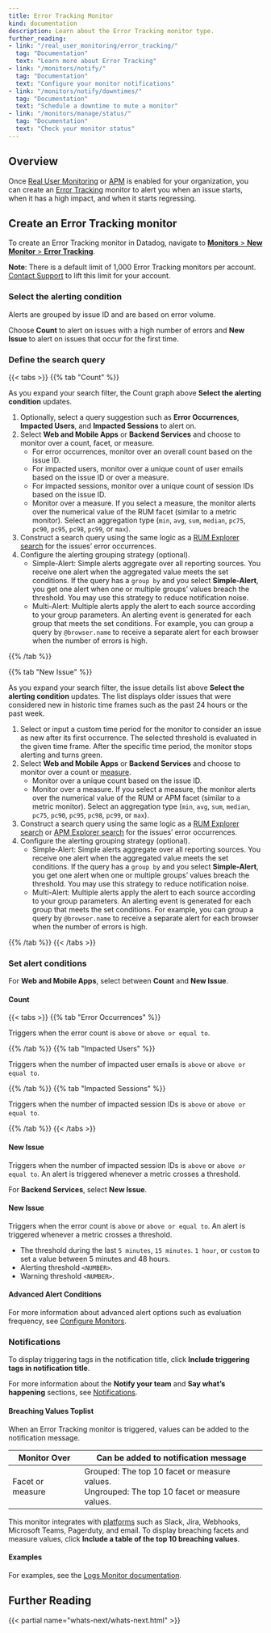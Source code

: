 ```yaml
---
title: Error Tracking Monitor
kind: documentation
description: Learn about the Error Tracking monitor type.
further_reading:
- link: "/real_user_monitoring/error_tracking/"
  tag: "Documentation"
  text: "Learn more about Error Tracking"
- link: "/monitors/notify/"
  tag: "Documentation"
  text: "Configure your monitor notifications"
- link: "/monitors/notify/downtimes/"
  tag: "Documentation"
  text: "Schedule a downtime to mute a monitor"
- link: "/monitors/manage/status/"
  tag: "Documentation"
  text: "Check your monitor status"
---
```


## Overview

Once [Real User Monitoring][1] or [APM][2] is enabled for your organization, you can create an [Error Tracking][3] monitor to alert you when an issue starts, when it has a high impact, and when it starts regressing.

## Create an Error Tracking monitor

To create an Error Tracking monitor in Datadog, navigate to [**Monitors** > **New Monitor** > **Error Tracking**][4].

<div class="alert alert-info"><strong>Note</strong>: There is a default limit of 1,000 Error Tracking monitors per account. <a href="/help/">Contact Support</a> to lift this limit for your account.</div>

### Select the alerting condition

Alerts are grouped by issue ID and are based on error volume.

Choose **Count** to alert on issues with a high number of errors and **New Issue** to alert on issues that occur for the first time.

### Define the search query

{{< tabs >}}
{{% tab "Count" %}}

As you expand your search filter, the Count graph above **Select the alerting condition** updates.

1. Optionally, select a query suggestion such as **Error Occurrences**, **Impacted Users**, and **Impacted Sessions** to alert on. 
2. Select **Web and Mobile Apps** or **Backend Services** and choose to monitor over a count, facet, or measure.
   - For error occurrences, monitor over an overall count based on the issue ID.
   - For impacted users, monitor over a unique count of user emails based on the issue ID or over a measure. 
   - For impacted sessions, monitor over a unique count of session IDs based on the issue ID. 
   - Monitor over a measure. If you select a measure, the monitor alerts over the numerical value of the RUM facet (similar to a metric monitor). Select an aggregation type (`min`, `avg`, `sum`, `median`, `pc75`, `pc90`, `pc95`, `pc98`, `pc99`, or `max`).
4. Construct a search query using the same logic as a [RUM Explorer search][1] for the issues’ error occurrences.
5. Configure the alerting grouping strategy (optional).
   - Simple-Alert: Simple alerts aggregate over all reporting sources. You receive one alert when the aggregated value meets the set conditions. If the query has a `group by` and you select **Simple-Alert**, you get one alert when one or multiple groups’ values breach the threshold. You may use this strategy to reduce notification noise.
   - Multi-Alert: Multiple alerts apply the alert to each source according to your group parameters. An alerting event is generated for each group that meets the set conditions. For example, you can group a query by `@browser.name` to receive a separate alert for each browser when the number of errors is high.


[1]: /real_user_monitoring/explorer/search/
{{% /tab %}}

{{% tab "New Issue" %}}

As you expand your search filter, the issue details list above **Select the alerting condition** updates. The list displays older issues that were considered new in historic time frames such as the past 24 hours or the past week. 

1. Select or input a custom time period for the monitor to consider an issue as new after its first occurrence. The selected threshold is evaluated in the given time frame. After the specific time period, the monitor stops alerting and turns green.
2. Select **Web and Mobile Apps** or **Backend Services** and choose to monitor over a count or [measure][1]. 
   - Monitor over a unique count based on the issue ID. 
   - Monitor over a measure. If you select a measure, the monitor alerts over the numerical value of the RUM or APM facet (similar to a metric monitor). Select an aggregation type (`min`, `avg`, `sum`, `median`, `pc75`, `pc90`, `pc95`, `pc98`, `pc99`, or `max`).
3. Construct a search query using the same logic as a [RUM Explorer search][2] or [APM Explorer search][3] for the issues’ error occurrences.
4. Configure the alerting grouping strategy (optional).
   - Simple-Alert: Simple alerts aggregate over all reporting sources. You receive one alert when the aggregated value meets the set conditions. If the query has a `group by` and you select **Simple-Alert**, you get one alert when one or multiple groups’ values breach the threshold. You may use this strategy to reduce notification noise.
   - Multi-Alert: Multiple alerts apply the alert to each source according to your group parameters. An alerting event is generated for each group that meets the set conditions. For example, you can group a query by `@browser.name` to receive a separate alert for each browser when the number of errors is high.


[1]: /real_user_monitoring/explorer/?tab=measures#setup-facets-measures
[2]: /real_user_monitoring/explorer/search/
[3]: /tracing/trace_explorer/?tab=listview#filtering
{{% /tab %}} 
{{< /tabs >}}

### Set alert conditions

For **Web and Mobile Apps**, select between **Count** and **New Issue**.

#### Count

{{< tabs >}}
{{% tab "Error Occurrences" %}}

Triggers when the error count is `above` or `above or equal to`.

{{% /tab %}}
{{% tab "Impacted Users" %}}

Triggers when the number of impacted user emails is `above` or `above or equal to`.

{{% /tab %}}
{{% tab "Impacted Sessions" %}}

Triggers when the number of impacted session IDs is `above` or `above or equal to`.

{{% /tab %}} 
{{< /tabs >}}

#### New Issue

Triggers when the number of impacted session IDs is `above` or `above or equal to`. An alert is triggered whenever a metric crosses a threshold.

For **Backend Services**, select **New Issue**.

#### New Issue

Triggers when the error count is `above` or `above or equal to`. An alert is triggered whenever a metric crosses a threshold.

- The threshold during the last `5 minutes`, `15 minutes`. `1 hour`, or `custom` to set a value between 5 minutes and 48 hours. 
- Alerting threshold `<NUMBER>`.
- Warning threshold `<NUMBER>`.

#### Advanced Alert Conditions

For more information about advanced alert options such as evaluation frequency, see [Configure Monitors][5].

### Notifications

To display triggering tags in the notification title, click **Include triggering tags in notification title**.

For more information about the **Notify your team** and **Say what’s happening** sections, see [Notifications][6].

#### Breaching Values Toplist

When an Error Tracking monitor is triggered, values can be added to the notification message. 

| Monitor Over     | Can be added to notification message                                                               |
|------------------|----------------------------------------------------------------------------------------------------|
| Facet or measure | Grouped: The top 10 facet or measure values.<br>Ungrouped: The top 10 facet or measure values. |

This monitor integrates with [platforms][7] such as Slack, Jira, Webhooks, Microsoft Teams, Pagerduty, and email. To display breaching facets and measure values, click **Include a table of the top 10 breaching values**.

#### Examples

For examples, see the [Logs Monitor documentation][8].

## Further Reading

{{< partial name="whats-next/whats-next.html" >}}

[1]: /real_user_monitoring/
[2]: /tracing/
[3]: /real_user_monitoring/error_tracking/
[4]: https://app.datadoghq.com/monitors/create/error-tracking
[5]: /monitors/create/configuration/#advanced-alert-conditions
[6]: /monitors/notify/
[7]: /monitors/notify/#integrations
[8]: /monitors/create/types/log/#examples

